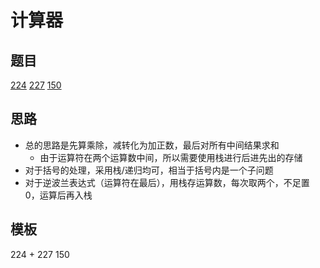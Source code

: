 # 计算器

## 题目

[224](../../solution/224.md)
[227](../../solution/227.md)
[150](../../solution/150.md)

## 思路

- 总的思路是先算乘除，减转化为加正数，最后对所有中间结果求和
  - 由于运算符在两个运算数中间，所以需要使用栈进行后进先出的存储
- 对于括号的处理，采用栈/递归均可，相当于括号内是一个子问题
- 对于逆波兰表达式（运算符在最后），用栈存运算数，每次取两个，不足置 0，运算后再入栈

## 模板

224 + 227
150